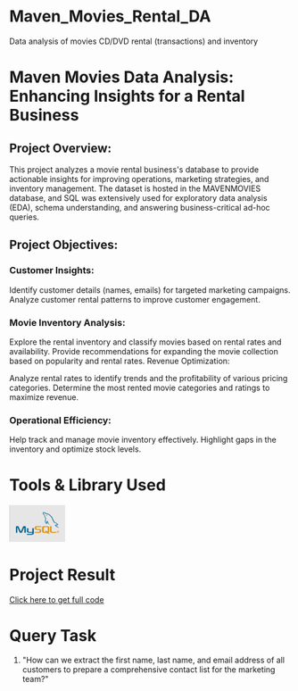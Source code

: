 # Maven_Movies_Rental_DA
Data analysis of movies CD/DVD rental (transactions) and inventory

# Maven Movies Data Analysis: Enhancing Insights for a Rental Business

## Project Overview:
This project analyzes a movie rental business's database to provide actionable insights for improving operations, marketing strategies, and inventory management. The dataset is hosted in the MAVENMOVIES database, and SQL was extensively used for exploratory data analysis (EDA), schema understanding, and answering business-critical ad-hoc queries.

## Project Objectives:

### Customer Insights:

Identify customer details (names, emails) for targeted marketing campaigns.
Analyze customer rental patterns to improve customer engagement.

### Movie Inventory Analysis:

Explore the rental inventory and classify movies based on rental rates and availability.
Provide recommendations for expanding the movie collection based on popularity and rental rates.
Revenue Optimization:

Analyze rental rates to identify trends and the profitability of various pricing categories.
Determine the most rented movie categories and ratings to maximize revenue.

### Operational Efficiency:

Help track and manage movie inventory effectively.
Highlight gaps in the inventory and optimize stock levels.


# Tools & Library Used
[<img src="https://github.com/tanu4419/Maven_Movies_Rental_DA/blob/main/mysql_logo.png" alt="myql-logo" width="100"/>](https://github.com/tanu4419/Maven_Movies_Rental_DA/blob/main/mysql_logo.png) &nbsp;

# Project Result

[Click here to get full code](https://github.com/tanu4419/Maven_Movies_Rental_DA/blob/main/maven_movies_rental_CODE.sql)

# Query Task

1. "How can we extract the first name, last name, and email address of all customers to prepare a comprehensive contact list for the marketing team?"






